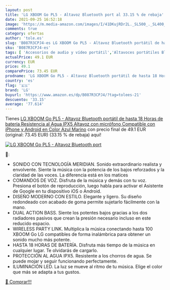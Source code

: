 ```yaml
---
layout: post
title: 'LG XBOOM Go PL5 - Altavoz Bluetooth port al 33.15 % de rebaja'
date: 2021-09-25 16:52:18
image: 'https://m.media-amazon.com/images/I/41DKujRDr2L._SL500_._SL400_.jpg'
comments: true
category: ofertas
author: 'tole.es'
slug: 'B087R3CPJ4-es LG XBOOM Go PL5 - Altavoz Bluetooth portátil de hasta 18...'
sku: 'B087R3CPJ4-es'
tags: [ 'Accesorios de audio y vídeo portátil','Altavoces portátiles Bluetooth','Altavoces portátiles y altavoces con puerto dock','Audio y vídeo portátil','Electrónica','iphone','lg', ]
actualPrice: 49.1 EUR
currency: EUR
price: 49.1
comparePrice: 73.45 EUR
prodname: 'LG XBOOM Go PL5 - Altavoz Bluetooth portátil de hasta 18 Horas de batería  Resistencia al Agua IPX5  Altavoz con micrófono Compatible con iPhone y Android en Color Azul Marino'
country: 'es'
flag: '🇪🇸'
brand: 'LG'
buyurl: 'https://www.amazon.es/dp/B087R3CPJ4/?tag=tolees-21'
descuento: '33.15'
average: '77.614'
---
```


Tienes [LG XBOOM Go PL5 - Altavoz Bluetooth portátil de hasta 18 Horas de batería  Resistencia al Agua IPX5  Altavoz con micrófono Compatible con iPhone y Android en Color Azul Marino](https://www.amazon.es/dp/B087R3CPJ4/?tag=tolees-21) con precio final de  49.1 EUR (original: 73.45 EUR) (33.15 %  de rebaja) aqui!

[![LG XBOOM Go PL5 - Altavoz Bluetooth port](https://m.media-amazon.com/images/I/41DKujRDr2L._SL500_._SL400_.jpg)](https://www.amazon.es/dp/B087R3CPJ4/?tag=tolees-21)

🔎:

- SONIDO CON TECNOLOGÍA MERIDIAN. Sonido extraordinario realista y envolvente. Siente la música con la potencia de los bajos reforzados y la claridad de las voces. La diferencia está en los matices
- COMANDOS DE VOZ. Disfruta de la música y demás con tu voz. Presiona el botón de reproducción, luego habla para activar el Asistente de Google en tu dispositivo iOS o Android.
- DISEÑO MODERNO CON ESTILO. Elegante y ligero. Su diseño redondeado con acabado de goma permite sujetarlo fácilmente con la mano.
- DUAL ACTION BASS. Siente los potentes bajos gracias a los dos radiadores pasivos que crean la presión necesario incluso en este reducido espacio.
- WIRELESS PARTY LINK. Multiplica la música conectando hasta 100 XBOOM Go LG compatibles de forma inalámbrica para obtener un sonido mucho más potente.
- HASTA 18 HORAS DE BATERÍA. Disfruta más tiempo de la música en cualquier lugar. Te olvidarás de cargarlo.
- PROTECCIÓN AL AGUA IPX5. Resistente a los chorros de agua. Se puede mojar y seguir funcionando perfectamente.
- ILUMINACIÓN LED. La luz se mueve al ritmo de tu música. Elige el color que más se adapta a tus gustos.

[🛒 Comprar!!!](https://www.amazon.es/dp/B087R3CPJ4/?tag=tolees-21)
